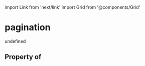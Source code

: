import Link from 'next/link'
import Grid from '@components/Grid'

# pagination

undefined

## Property of



